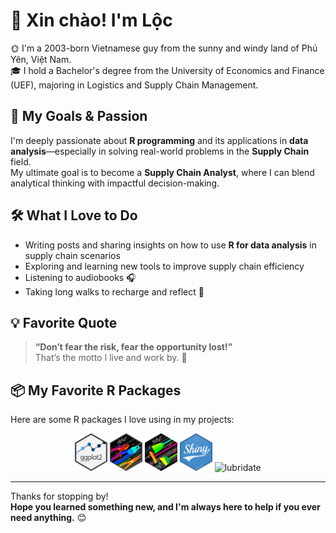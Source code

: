 # 👋 Xin chào! I'm Lộc

🌞 I'm a 2003-born Vietnamese guy from the sunny and windy land of Phú Yên, Việt Nam.  
🎓 I hold a Bachelor's degree from the University of Economics and Finance (UEF), majoring in Logistics and Supply Chain Management.  

## 🎯 My Goals & Passion

I'm deeply passionate about **R programming** and its applications in **data analysis**—especially in solving real-world problems in the **Supply Chain** field.  
My ultimate goal is to become a **Supply Chain Analyst**, where I can blend analytical thinking with impactful decision-making.

## 🛠️ What I Love to Do

- Writing posts and sharing insights on how to use **R for data analysis** in supply chain scenarios  
- Exploring and learning new tools to improve supply chain efficiency  
- Listening to audiobooks 🎧  
- Taking long walks to recharge and reflect 🚶  

## 💡 Favorite Quote

> **“Don’t fear the risk, fear the opportunity lost!”**  
> That’s the motto I live and work by. 💝

## 📦 My Favorite R Packages

Here are some R packages I love using in my projects:

<p align="center">
  <img src="https://raw.githubusercontent.com/tidyverse/ggplot2/main/man/figures/logo.png" alt="ggplot2" height="60"/>
  <img src="https://raw.githubusercontent.com/tidyverse/dplyr/main/man/figures/logo.png" alt="dplyr" height="60"/>
  <img src="https://raw.githubusercontent.com/tidyverse/tidyr/main/man/figures/logo.png" alt="tidyr" height="60"/>
  <img src="https://raw.githubusercontent.com/rstudio/shiny/main/man/figures/logo.png" alt="shiny" height="60"/>
  <img src="https://raw.githubusercontent.com/tidyverse/lubridate/main/man/figures/logo.png" alt="lubridate" height="60"/>
</p>

---

Thanks for stopping by!  
**Hope you learned something new, and I'm always here to help if you ever need anything.** 😊
